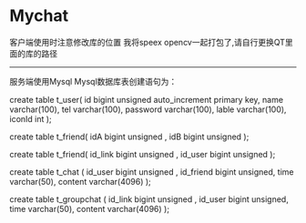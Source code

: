 
# Mychat
客户端使用时注意修改库的位置
我将speex opencv一起打包了,请自行更换QT里面的库的路径

-----------------------------------------------------------------------
服务端使用Mysql
Mysql数据库表创建语句为：

create table t_user(
id bigint unsigned  auto_increment primary key,
name varchar(100),
tel varchar(100),
password varchar(100),
lable varchar(100),
iconId int
);

create table t_friend(
idA bigint unsigned ,
idB bigint unsigned 
);

create table t_friend(
id_link bigint unsigned ,
id_user bigint unsigned 
);

create table t_chat
(
	id_user bigint unsigned ,
	id_friend bigint unsigned,
    time varchar(50),
    content varchar(4096)
);

create table t_groupchat
(
	id_link bigint unsigned ,
	id_user bigint unsigned,
    time varchar(50),
    content varchar(4096)
);

